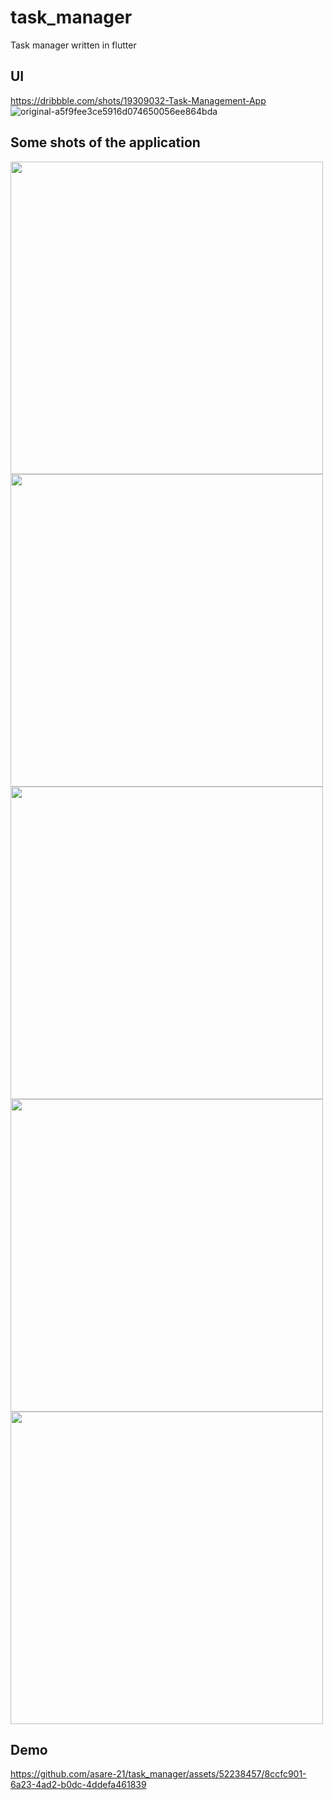 # task_manager

Task manager written in flutter

## UI 
https://dribbble.com/shots/19309032-Task-Management-App
![original-a5f9fee3ce5916d074650056ee864bda](https://github.com/asare-21/task_manager/assets/52238457/92b8a04f-2341-4864-abb3-7dd4545dbd64)

## Some shots of the application
<img src="https://github.com/asare-21/task_manager/assets/52238457/92ee79ed-33c6-417e-9e4d-f89b335cf79e" alt="" height="500">
<img src="https://github.com/asare-21/task_manager/assets/52238457/c47a4416-6438-43d2-a77b-c93cb4cf5c78" alt="" height="500">
<img src="https://github.com/asare-21/task_manager/assets/52238457/44019baa-de29-4b7c-bb88-80c7b3f496f9" alt="" height="500">
<img src="https://github.com/asare-21/task_manager/assets/52238457/efa55556-fadb-4bd5-9a3e-2a8257192144" alt="" height="500">
<img src="https://github.com/asare-21/task_manager/assets/52238457/0a054bd4-a115-46b1-a366-15f7640cc90f" alt="" height="500">

## Demo
https://github.com/asare-21/task_manager/assets/52238457/8ccfc901-6a23-4ad2-b0dc-4ddefa461839


